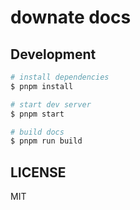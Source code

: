 # downate docs

## Development

```bash
# install dependencies
$ pnpm install

# start dev server
$ pnpm start

# build docs
$ pnpm run build
```

## LICENSE

MIT
